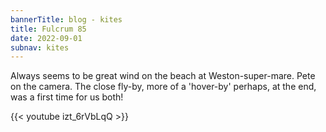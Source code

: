 ```yaml
---
bannerTitle: blog - kites
title: Fulcrum 85
date: 2022-09-01
subnav: kites
---
```


Always seems to be great wind on the beach at Weston-super-mare. Pete on the camera. The close fly-by, more of a 'hover-by' perhaps, at the end, was a first time for us both!

{{< youtube izt_6rVbLqQ >}}

